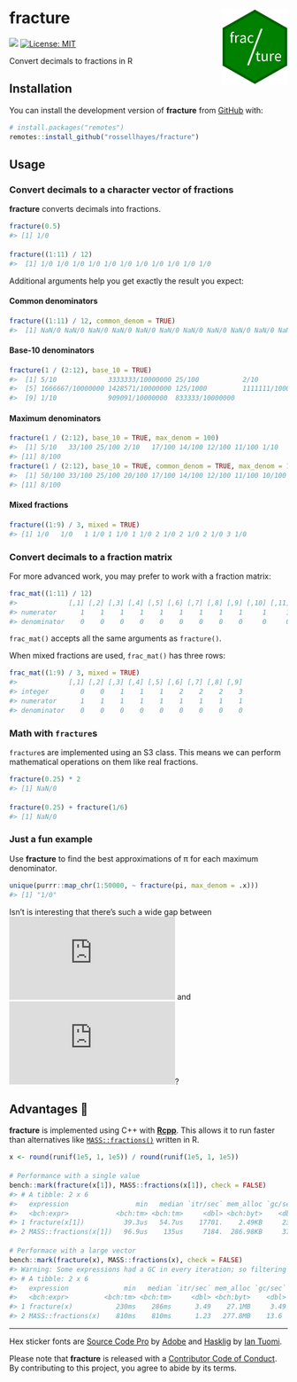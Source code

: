 
<!-- README.md is generated from README.Rmd. Please edit that file -->

# fracture <img src="man/figures/logo.png?raw=TRUE" align="right" height="138" />

<!-- badges: start -->

[![](https://img.shields.io/badge/lifecycle-experimental-orange.svg)](https://www.tidyverse.org/lifecycle/#experimental)
[![License:
MIT](https://img.shields.io/badge/license-MIT-blueviolet.svg)](https://cran.r-project.org/web/licenses/MIT)

<!-- badges: end -->

Convert decimals to fractions in R

## Installation

<!-- You can install the released version of **fracture** from [CRAN](https://CRAN.R-project.org) with: -->

<!-- ``` {r eval = FALSE} -->

<!-- install.packages("fracture") -->

<!-- ``` -->

You can install the development version of **fracture** from
[GitHub](https://github.com/rossellhayes/fracture) with:

``` r
# install.packages("remotes")
remotes::install_github("rossellhayes/fracture")
```

## Usage

### Convert decimals to a character vector of fractions

**fracture** converts decimals into fractions.

``` r
fracture(0.5)
#> [1] 1/0

fracture((1:11) / 12)
#>  [1] 1/0 1/0 1/0 1/0 1/0 1/0 1/0 1/0 1/0 1/0 1/0
```

Additional arguments help you get exactly the result you expect:

#### Common denominators

``` r
fracture((1:11) / 12, common_denom = TRUE)
#>  [1] NaN/0 NaN/0 NaN/0 NaN/0 NaN/0 NaN/0 NaN/0 NaN/0 NaN/0 NaN/0 NaN/0
```

#### Base-10 denominators

``` r
fracture(1 / (2:12), base_10 = TRUE)
#>  [1] 5/10             3333333/10000000 25/100           2/10            
#>  [5] 1666667/10000000 1428571/10000000 125/1000         1111111/10000000
#>  [9] 1/10             909091/10000000  833333/10000000
```

#### Maximum denominators

``` r
fracture(1 / (2:12), base_10 = TRUE, max_denom = 100)
#>  [1] 5/10   33/100 25/100 2/10   17/100 14/100 12/100 11/100 1/10   9/100 
#> [11] 8/100
fracture(1 / (2:12), base_10 = TRUE, common_denom = TRUE, max_denom = 100)
#>  [1] 50/100 33/100 25/100 20/100 17/100 14/100 12/100 11/100 10/100 9/100 
#> [11] 8/100
```

#### Mixed fractions

``` r
fracture((1:9) / 3, mixed = TRUE)
#> [1] 1/0   1/0   1 1/0 1 1/0 1 1/0 2 1/0 2 1/0 2 1/0 3 1/0
```

### Convert decimals to a fraction matrix

For more advanced work, you may prefer to work with a fraction matrix:

``` r
frac_mat((1:11) / 12)
#>             [,1] [,2] [,3] [,4] [,5] [,6] [,7] [,8] [,9] [,10] [,11]
#> numerator      1    1    1    1    1    1    1    1    1     1     1
#> denominator    0    0    0    0    0    0    0    0    0     0     0
```

`frac_mat()` accepts all the same arguments as `fracture()`.

When mixed fractions are used, `frac_mat()` has three rows:

``` r
frac_mat((1:9) / 3, mixed = TRUE)
#>             [,1] [,2] [,3] [,4] [,5] [,6] [,7] [,8] [,9]
#> integer        0    0    1    1    1    2    2    2    3
#> numerator      1    1    1    1    1    1    1    1    1
#> denominator    0    0    0    0    0    0    0    0    0
```

### Math with `fracture`s

`fracture`s are implemented using an S3 class. This means we can perform
mathematical operations on them like real fractions.

``` r
fracture(0.25) * 2
#> [1] NaN/0

fracture(0.25) + fracture(1/6)
#> [1] NaN/0
```

### Just a fun example

Use **fracture** to find the best approximations of π for each maximum
denominator.

``` r
unique(purrr::map_chr(1:50000, ~ fracture(pi, max_denom = .x)))
#> [1] "1/0"
```

Isn’t is interesting that there’s such a wide gap between
![](http://www.sciweavers.org/tex2img.php?eq=%5Cfrac%7B355%7D%7B113%7D&bc=white&fc=black&im=jpg&fs=8&ff=arev)
and
![](http://www.sciweavers.org/tex2img.php?eq=%5Cfrac%7B103993%7D%7B33102%7D&bc=white&fc=black&im=jpg&fs=8&ff=arev)?

## Advantages 🚀

**fracture** is implemented using C++ with [**Rcpp**](http://rcpp.org/).
This allows it to run faster than alternatives like
[`MASS::fractions()`](https://stat.ethz.ch/R-manual/R-devel/library/MASS/html/fractions.html)
written in R.

``` r
x <- round(runif(1e5, 1, 1e5)) / round(runif(1e5, 1, 1e5))

# Performance with a single value
bench::mark(fracture(x[1]), MASS::fractions(x[1]), check = FALSE)
#> # A tibble: 2 x 6
#>   expression                 min   median `itr/sec` mem_alloc `gc/sec`
#>   <bch:expr>            <bch:tm> <bch:tm>     <dbl> <bch:byt>    <dbl>
#> 1 fracture(x[1])          39.3us   54.7us    17701.    2.49KB     23.7
#> 2 MASS::fractions(x[1])   96.9us    135us     7184.  286.98KB     37.9

# Performace with a large vector
bench::mark(fracture(x), MASS::fractions(x), check = FALSE)
#> Warning: Some expressions had a GC in every iteration; so filtering is disabled.
#> # A tibble: 2 x 6
#>   expression              min   median `itr/sec` mem_alloc `gc/sec`
#>   <bch:expr>         <bch:tm> <bch:tm>     <dbl> <bch:byt>    <dbl>
#> 1 fracture(x)           230ms    286ms      3.49    27.1MB     3.49
#> 2 MASS::fractions(x)    810ms    810ms      1.23   277.8MB    13.6
```

-----

Hex sticker fonts are [Source Code
Pro](https://github.com/adobe-fonts/source-code-pro) by
[Adobe](https://adobe.com) and
[Hasklig](https://github.com/i-tu/Hasklig) by [Ian
Tuomi](https://github.com/i-tu).

Please note that **fracture** is released with a [Contributor Code of
Conduct](https://contributor-covenant.org/version/2/0/CODE_OF_CONDUCT.html).
By contributing to this project, you agree to abide by its terms.
